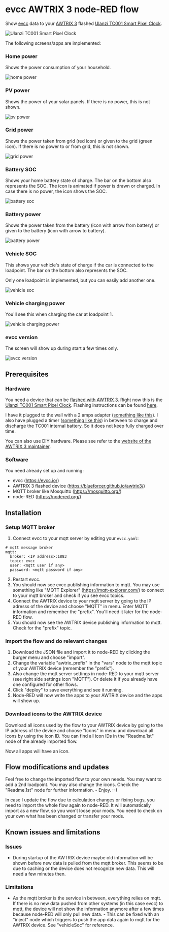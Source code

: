 # evcc AWTRIX 3 node-RED flow
Show [evcc](https://evcc.io/) data to your [AWTRIX 3](https://blueforcer.github.io/awtrix3/) flashed [Ulanzi TC001 Smart Pixel Clock](https://www.ulanzi.de/products/ulanzi-pixel-smart-uhr-2882?ref=stnk).

![Ulanzi TC001 Smart Pixel Clock](/img/awtrix-evcc-tc001.jpg)

The following screens/apps are implemented:

### Home power

Shows the power consumption of your household.

![home power](/img/awtrix-evcc-homePower.png)

### PV power

Shows the power of your solar panels. If there is no power, this is not shown.

![pv power](/img/awtrix-evcc-pvPower.png)

### Grid power

Shows the power taken from grid (red icon) or given to the grid (green icon). If there is no power to or from grid, this is not shown.

![grid power](/img/awtrix-evcc-gridPower.png)

### Battery SOC

Shows your home battery state of charge. The bar on the bottom also represents the SOC. The icon is animated if power is drawn or charged. In case there is no power, the icon shows the SOC.

![battery soc](/img/awtrix-evcc-batterySoc.png)

### Battery power

Shows the power taken from the battery (icon with arrow from battery) or given to the battery (icon with arrow to battery).

![battery power](/img/awtrix-evcc-batteryPower.png)

### Vehicle SOC

This shows your vehicle's state of charge if the car is connected to the loadpoint. The bar on the bottom also represents the SOC.

Only one loadpoint is implemented, but you can easily add another one.

![vehicle soc](/img/awtrix-evcc-vehicleSoc.png)

### Vehicle charging power

You'll see this when charging the car at loadpoint 1.

![vehicle charging power](/img/awtrix-evcc-chargePower.png)

### evcc version

The screen will show up during start a few times only.

![evcc version](/img/awtrix-evcc-evccVersion.png)

## Prerequisites

### Hardware

You need a device that can be [flashed with AWTRIX 3](https://blueforcer.github.io/awtrix3/). Right now this is the [Ulanzi TC001 Smart Pixel Clock](https://www.ulanzi.de/products/ulanzi-pixel-smart-uhr-2882?ref=stnk). Flashing instructions can be found [here](https://blueforcer.github.io/awtrix3/#/quickstart).

I have it plugged to the wall with a 2 amps adapter ([something like this](https://amzn.to/3YOrcql)). I also have plugged a timer ([something like this](https://amzn.to/4fgebLm)) in between to charge and discharge the TC001 internal battery. So it does not keep fully charged over time.

You can also use DIY hardware. Please see refer to the [website of the AWTRIX 3 maintainer](https://blueforcer.github.io/awtrix3/).

### Software

You need already set up and running:
- evcc (https://evcc.io/)
- AWTRIX 3 flashed device (https://blueforcer.github.io/awtrix3/)
- MQTT broker like Mosquitto (https://mosquitto.org/)
- node-RED (https://nodered.org/)

## Installation

### Setup MQTT broker
1. Connect evcc to your mqtt server by editing your `evcc.yaml`:
```
# mqtt message broker
mqtt:
  broker: <IP address>:1883
  topic: evcc
  user: <mqtt user if any>
  password: <mqtt password if any>
```
2. Restart evcc.
3. You should now see evcc publishing information to mqtt. You may use something like "MQTT Explorer" (https://mqtt-explorer.com/) to connect to your mqtt broker and check if you see evcc topics. 
4. Connect the AWTRIX device to your mqtt server by going to the IP adresss of the device and choose "MQTT" in menu. Enter MQTT information and remember the "prefix". You'll need it later for the node-RED flow.
5. You should now see the AWTRIX device publishing information to mqtt. Check for the "prefix" topic. 

### Import the flow and do relevant changes

1. Download the JSON file and import it to node-RED by clicking the burger menu and choose "import".
2. Change the variable "awtrix_prefix" in the "vars" node to the mqtt topic of your AWTRIX device (remember the "prefix").
3. Also change the mqtt server settings in node-RED to your mqtt server (see right side settings icon "MQTT"). Or delete it if you already have one configured for other flows.
4. Click "deploy" to save everything and see it running.
5. Node-RED will now write the apps to your AWTRIX device and the apps will show up.

### Download icons to the AWTRIX device

Download all icons used by the flow to your AWTRIX device by going to the IP address of the device and choose "Icons" in menu and download all icons by using the icon ID. You can find all icon IDs in the "Readme.1st" node of the already imported flow.

Now all apps will have an icon.

## Flow modifications and updates

Feel free to change the imported flow to your own needs. You may want to add a 2nd loadpoint. You may also change the icons. Check the "Readme.1st" node for further information. - Enjoy. :-)

In case I update the flow due to calculation changes or fixing bugs, you need to import the whole flow again to node-RED. It will automatically import as a new flow, so you won't loose your mods. You need to check on your own what has been changed or transfer your mods.

## Known issues and limitations

### Issues

- During startup of the AWTRIX device maybe old information will be shown before new data is pulled from the mqtt broker. This seems to be due to caching or the device does not recognize new data. This will need a few minutes then.

### Limitations

- As the mqtt broker is the service in between, everything relies on mqtt. If there is no new data pushed from other systems (in this case evcc) to mqtt, the device will not show the information anymore after a few times because node-RED will only pull new data. - This can be fixed with an "inject" node which triggers to push the app data again to mqtt for the AWTRIX device. See "vehicleSoc" for reference.